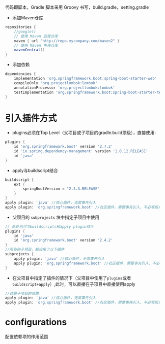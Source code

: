 代码即脚本，Gradle 脚本采用 Groovy 书写，build.gradle，setting.gradle
- 添加Maven仓库

```groovy
repositories {
	//google()
	// 使用 Maven 远程仓库
	maven { url "http://repo.mycompany.com/maven2" }
	// 使用 Maven 中央仓库
    mavenCentral()
}
```

- 添加依赖
```groovy
dependencies {
    implementation 'org.springframework.boot:spring-boot-starter-web'
    compileOnly 'org.projectlombok:lombok'
    annotationProcessor 'org.projectlombok:lombok'
    testImplementation 'org.springframework.boot:spring-boot-starter-test'
}
```

# 引入插件方式
- plugins必须在Top Level（父项目或子项目的gradle.build顶级），直接使用:
```groovy
plugins {
    id 'org.springframework.boot' version '2.7.2'
    id 'io.spring.dependency-management' version '1.0.12.RELEASE'
    id 'java'
}
```

- apply与buildscript结合
```groovy
buildscript {
    ext {
        springBootVersion = "2.3.3.RELEASE"
    }
}
apply plugin: 'java' //核心插件，无需事先引入
apply plugin: 'org.springframework.boot' //社区插件，需要事先引入，不必写版本号
```

- 父项目的 `subprojects` 块中指定子项目中使用
```groovy
// 此处也可与buildscripts和apply plugin结合
plugins {
    id 'java'
    id 'org.springframework.boot' version '2.4.2'
}
//所有的子项目，都应用了以下插件
subprojects {
    apply plugin: 'java' //核心插件，无需事先引入
    apply plugin: 'org.springframework.boot' //社区插件，需要事先引入，不必写版本号
}
```

- 在父项目中指定了插件的情况下（父项目中使用了`plugins`或者`buildscript+apply`）,此时，可以直接在子项目中直接使用apply
```groovy
//这是子项目的位置
apply plugin: 'java' //核心插件，无需事先引入
apply plugin: 'org.springframework.boot' //社区插件，需要事先引入，不必写版本号
```

# configurations
配置依赖项的作用范围

